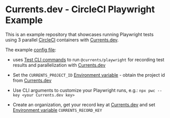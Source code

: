 # Currents.dev - CircleCI Playwright Example

This is an example repository that showcases running Playwright tests using 3 parallel [CircleCI](https://circleci.com) containers with [Currents.dev](https://currents.dev).

The example [config file](.circleci/config.yml):

- uses [Test CLI commands](https://playwright.dev/docs/test-cli) to run `@currents/playwright` for recording test results and parallelization with [Currents.dev](https://currents.dev)

- Set the `CURRENTS_PROJECT_ID` [Environment variable](https://circleci.com/docs/2.0/env-vars/) - obtain the project id from [Currents.dev](https://app.currents.dev)

- Use CLI arguments to customize your Playwright runs, e.g.: `npx pwc --key <your Currents.dev key>`

- Create an organization, get your record key at [Currents.dev](https://app.currents.dev) and set [Environment variable](https://circleci.com/docs/2.0/env-vars/) `CURRENTS_RECORD_KEY`
